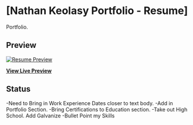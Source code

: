 # [Nathan Keolasy Portfolio - Resume]

Portfolio.

## Preview

[![Resume Preview](https://imgur.com/a/mb8dgFv)](https://imgur.com/a/mb8dgFv)

**[View Live Preview](https://imgur.com/a/mb8dgFv)**

## Status

-Need to Bring in Work Experience Dates closer to text body.
-Add in Portfolio Section.
-Bring Certifications to Education section.
-Take out High School. Add Galvanize
-Bullet Point my Skills



